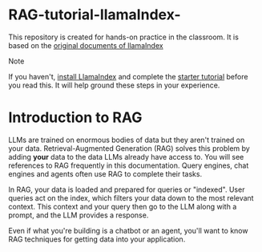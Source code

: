 # RAG-tutorial-llamaIndex-
This repository is created for hands-on practice in the classroom.  It is based on the [original documents of llamaIndex](https://docs.llamaindex.ai/en/stable/understanding/rag/)

> [!NOTE]
> If you haven't, [install LlamaIndex](https://docs.llamaindex.ai/en/stable/getting_started/installation/) and complete the [starter tutorial](https://docs.llamaindex.ai/en/stable/getting_started/starter_example/) before you read this. It will help ground these steps in your experience.

# Introduction to RAG

LLMs are trained on enormous bodies of data but they aren't trained on your data. Retrieval-Augmented Generation (RAG) solves this problem by adding **your** data to the data LLMs already have access to. You will see references to RAG frequently in this documentation. Query engines, chat engines and agents often use RAG to complete their tasks.

In RAG, your data is loaded and prepared for queries or "indexed". User queries act on the index, which filters your data down to the most relevant context. This context and your query then go to the LLM along with a prompt, and the LLM provides a response.

Even if what you're building is a chatbot or an agent, you'll want to know RAG techniques for getting data into your application.
